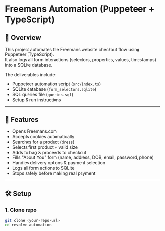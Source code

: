 # Freemans Automation (Puppeteer + TypeScript)

## 📌 Overview
This project automates the Freemans website checkout flow using Puppeteer (TypeScript).  
It also logs all form interactions (selectors, properties, values, timestamps) into a SQLite database.  

The deliverables include:
- Puppeteer automation script (`src/index.ts`)
- SQLite database (`form_selectors.sqlite`)
- SQL queries file (`queries.sql`)
- Setup & run instructions

---

## 🚀 Features
- Opens Freemans.com
- Accepts cookies automatically
- Searches for a product (`dress`)
- Selects first product + valid size
- Adds to bag & proceeds to checkout
- Fills "About You" form (name, address, DOB, email, password, phone)
- Handles delivery options & payment selection
- Logs all form actions to SQLite
- Stops safely before making real payment

---

## 🛠️ Setup

### 1. Clone repo
```sh
git clone <your-repo-url>
cd revolve-automation
